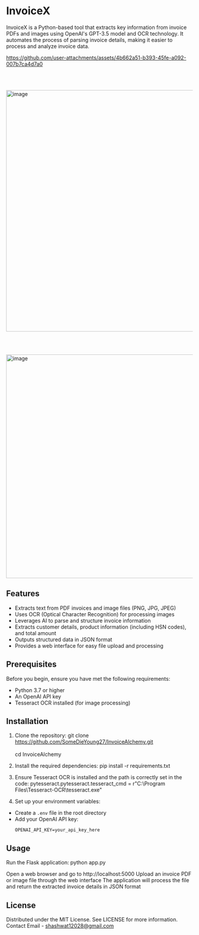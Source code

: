 # InvoiceX

InvoiceX is a Python-based tool that extracts key information from invoice PDFs and images using OpenAI's GPT-3.5 model and OCR technology. It automates the process of parsing invoice details, making it easier to process and analyze invoice data.

https://github.com/user-attachments/assets/4b662a51-b393-45fe-a092-007b7ca4d7a0

<br><br>


<img width="652" alt="image" src="https://github.com/user-attachments/assets/3ea6bd10-00ca-4d23-a5e1-640aa71d3fea">

<br><br>

<img width="604" alt="image" src="https://github.com/user-attachments/assets/e2141aaa-3f33-4c7c-9635-d78c7664218a">

## Features

* Extracts text from PDF invoices and image files (PNG, JPG, JPEG)
* Uses OCR (Optical Character Recognition) for processing images
* Leverages AI to parse and structure invoice information
* Extracts customer details, product information (including HSN codes), and total amount
* Outputs structured data in JSON format
* Provides a web interface for easy file upload and processing

## Prerequisites

Before you begin, ensure you have met the following requirements:
- Python 3.7 or higher
- An OpenAI API key
- Tesseract OCR installed (for image processing)

## Installation

1. Clone the repository:
git clone https://github.com/SomeDieYoung27/InvoiceAlchemy.git
<br><br>
cd InvoiceAlchemy
3. Install the required dependencies:
pip install -r requirements.txt
4. Ensure Tesseract OCR is installed and the path is correctly set in the code:
pytesseract.pytesseract.tesseract_cmd = r"C:\Program Files\Tesseract-OCR\tesseract.exe"

5. Set up your environment variables:
* Create a `.env` file in the root directory
* Add your OpenAI API key:
  ```
  OPENAI_API_KEY=your_api_key_here

## Usage

Run the Flask application:
python app.py

Open a web browser and go to http://localhost:5000
Upload an invoice PDF or image file through the web interface
The application will process the file and return the extracted invoice details in JSON format


## License
Distributed under the MIT License. See LICENSE for more information.
Contact
Email - shashwat12028@gmail.com
